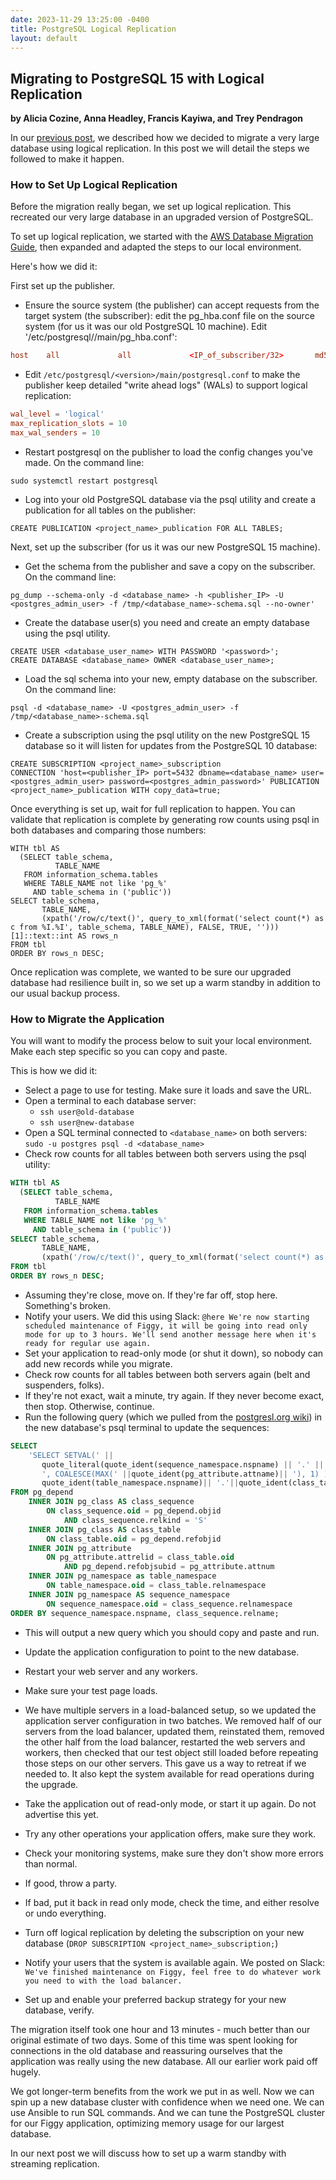 ```yaml
---
date: 2023-11-29 13:25:00 -0400
title: PostgreSQL Logical Replication
layout: default
---
```


## Migrating to PostgreSQL 15 with Logical Replication 
**by Alicia Cozine, Anna Headley, Francis Kayiwa, and Trey Pendragon**

In our [previous post](2023-11-08-migrating-postgres-via-replication.md), we described how we decided to migrate a very large database using logical replication. In this post we will detail the steps we followed to make it happen.

### How to Set Up Logical Replication

Before the migration really began, we set up logical replication. This recreated our very large database in an upgraded version of PostgreSQL.

To set up logical replication, we started with the [AWS Database Migration Guide](https://docs.aws.amazon.com/dms/latest/sbs/chap-manageddatabases.postgresql-rds-postgresql-full-load-publisher.html), then expanded and adapted the steps to our local environment.

Here's how we did it:

First set up the publisher.
- Ensure the source system (the publisher) can accept requests from the target system (the subscriber): edit the pg_hba.conf file on the source system (for us it was our old PostgreSQL 10 machine). Edit '/etc/postgresql/<version>/main/pg_hba.conf':
```/etc/postgresql/<version>/main/pg_hba.conf
host    all             all             <IP_of_subscriber/32>       md5
```
- Edit `/etc/postgresql/<version>/main/postgresql.conf` to make the publisher keep detailed "write ahead logs" (WALs) to support logical replication:
```/etc/postgresql/<version>/main/postgresql.conf
wal_level = 'logical'
max_replication_slots = 10
max_wal_senders = 10
```
- Restart postgresql on the publisher to load the config changes you've made. On the command line:
```command line
sudo systemctl restart postgresql
```
- Log into your old PostgreSQL database via the psql utility and create a publication for all tables on the publisher:
```psql CLI
CREATE PUBLICATION <project_name>_publication FOR ALL TABLES;
```

Next, set up the subscriber (for us it was our new PostgreSQL 15 machine).
- Get the schema from the publisher and save a copy on the subscriber. On the command line:
```command line
pg_dump --schema-only -d <database_name> -h <publisher_IP> -U <postgres_admin_user> -f /tmp/<database_name>-schema.sql --no-owner'
```
- Create the database user(s) you need and create an empty database using the psql utility.
```psql CLI
CREATE USER <database_user_name> WITH PASSWORD '<password>';
CREATE DATABASE <database_name> OWNER <database_user_name>;
```
- Load the sql schema into your new, empty database on the subscriber. On the command line:
```command line
psql -d <database_name> -U <postgres_admin_user> -f /tmp/<database_name>-schema.sql
```
- Create a subscription using the psql utility on the new PostgreSQL 15 database so it will listen for updates from the PostgreSQL 10 database:
```psql CLI
CREATE SUBSCRIPTION <project_name>_subscription
CONNECTION 'host=<publisher_IP> port=5432 dbname=<database_name> user=<postgres_admin_user> password=<postgres_admin_password>' PUBLICATION <project_name>_publication WITH copy_data=true;
```
Once everything is set up, wait for full replication to happen. You can validate that replication is complete by generating row counts using psql in both databases and comparing those numbers:
```psql CLI
WITH tbl AS
  (SELECT table_schema,
          TABLE_NAME
   FROM information_schema.tables
   WHERE TABLE_NAME not like 'pg_%'
     AND table_schema in ('public'))
SELECT table_schema,
       TABLE_NAME,
       (xpath('/row/c/text()', query_to_xml(format('select count(*) as c from %I.%I', table_schema, TABLE_NAME), FALSE, TRUE, '')))[1]::text::int AS rows_n
FROM tbl
ORDER BY rows_n DESC;
```

Once replication was complete, we wanted to be sure our upgraded database had resilience built in, so we set up a warm standby in addition to our usual backup process.

### How to Migrate the Application

You will want to modify the process below to suit your local environment. Make each step specific so you can copy and paste.

This is how we did it:

- Select a page to use for testing. Make sure it loads and save the URL.
- Open a terminal to each database server:
    * `ssh user@old-database`
    * `ssh user@new-database`
- Open a SQL terminal connected to `<database_name>` on both servers: `sudo -u postgres psql -d <database_name>`
- Check row counts for all tables between both servers using the psql utility:
```sql
WITH tbl AS
  (SELECT table_schema,
          TABLE_NAME
   FROM information_schema.tables
   WHERE TABLE_NAME not like 'pg_%'
     AND table_schema in ('public'))
SELECT table_schema,
       TABLE_NAME,
       (xpath('/row/c/text()', query_to_xml(format('select count(*) as c from %I.%I', table_schema, TABLE_NAME), FALSE, TRUE, '')))[1]::text::int AS rows_n
FROM tbl
ORDER BY rows_n DESC;
```
- Assuming they're close, move on. If they're far off, stop here. Something's broken.
- Notify your users. We did this using Slack: `@here We're now starting scheduled maintenance of Figgy, it will be going into read only mode for up to 3 hours. We'll send another message here when it's ready for regular use again.`
- Set your application to read-only mode (or shut it down), so nobody can add new records while you migrate.
- Check row counts for all tables between both servers again (belt and suspenders, folks).
- If they're not exact, wait a minute, try again. If they never become exact, then stop. Otherwise, continue.
- Run the following query (which we pulled from the [postgresl.org wiki](https://wiki.postgresql.org/wiki/Fixing_Sequences)) in the new database's psql terminal to update the sequences:

```sql
SELECT 
    'SELECT SETVAL(' ||
       quote_literal(quote_ident(sequence_namespace.nspname) || '.' || quote_ident(class_sequence.relname)) ||
       ', COALESCE(MAX(' ||quote_ident(pg_attribute.attname)|| '), 1) ) FROM ' ||
       quote_ident(table_namespace.nspname)|| '.'||quote_ident(class_table.relname)|| ';'
FROM pg_depend 
    INNER JOIN pg_class AS class_sequence
        ON class_sequence.oid = pg_depend.objid 
            AND class_sequence.relkind = 'S'
    INNER JOIN pg_class AS class_table
        ON class_table.oid = pg_depend.refobjid
    INNER JOIN pg_attribute 
        ON pg_attribute.attrelid = class_table.oid
            AND pg_depend.refobjsubid = pg_attribute.attnum
    INNER JOIN pg_namespace as table_namespace
        ON table_namespace.oid = class_table.relnamespace
    INNER JOIN pg_namespace AS sequence_namespace
        ON sequence_namespace.oid = class_sequence.relnamespace
ORDER BY sequence_namespace.nspname, class_sequence.relname;
```
- This will output a new query which you should copy and paste and run.

- Update the application configuration to point to the new database.
- Restart your web server and any workers.
- Make sure your test page loads.
- We have multiple servers in a load-balanced setup, so we updated the application server configuration in two batches. We removed half of our servers from the load balancer, updated them, reinstated them, removed the other half from the load balancer, restarted the web servers and workers, then checked that our test object still loaded before repeating those steps on our other servers. This gave us a way to retreat if we needed to. It also kept the system available for read operations during the upgrade.
- Take the application out of read-only mode, or start it up again. Do not advertise this yet.
- Try any other operations your application offers, make sure they work.
- Check your monitoring systems, make sure they don't show more errors than normal.
- If good, throw a party.
- If bad, put it back in read only mode, check the time, and either resolve or undo everything.
- Turn off logical replication by deleting the subscription on your new database (`DROP SUBSCRIPTION <project_name>_subscription;`)
- Notify your users that the system is available again. We posted on Slack: `We've finished maintenance on Figgy, feel free to do whatever work you need to with the load balancer.`
- Set up and enable your preferred backup strategy for your new database, verify.

The migration itself took one hour and 13 minutes - much better than our original estimate of two days. Some of this time was spent looking for connections in the old database and reassuring ourselves that the application was really using the new database. All our earlier work paid off hugely.

We got longer-term benefits from the work we put in as well. Now we can spin up a new database cluster with confidence when we need one. We can use Ansible to run SQL commands. And we can tune the PostgreSQL cluster for our Figgy application, optimizing memory usage for our largest database.

In our next post we will discuss how to set up a warm standby with streaming replication.
